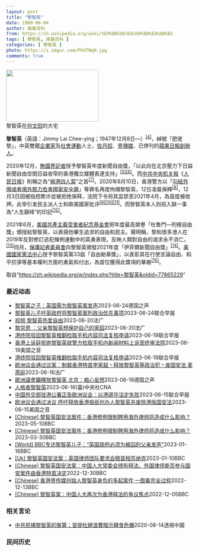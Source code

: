 ```yaml
---
layout: post
title: "黎智英"
date: 1989-06-04
author: 维基百科
from: https://zh.wikipedia.org/wiki/%E9%BB%8E%E6%99%BA%E8%8B%B1
tags: [ 黎智英, 维基百科 ]
categories: [ 黎智英 ]
photo: https://i.imgur.com/PhXTNqH.jpg
comments: true
---
```

<div class="mw-parser-output"><div id="noteTA-97071178" class="noteTA"><div class="noteTA-group"><div data-noteta-group-source="module" data-noteta-group="IT"></div></div><div class="noteTA-local"><div data-noteta-code="zh:巧克力; zh-tw:巧克力; zh-hk:朱古力; zh-cn:巧克力;"></div><div data-noteta-code="zh-tw:黑道; zh-hk:黑社會; zh-cn:黑社会;"></div><div data-noteta-code="zh-tw:飯店; zh-hk:酒店; zh-cn:饭店;"></div><div data-noteta-code="zh-tw:伍佛維茲; zh-hk:沃夫維茲 ;zh-cn:沃尔福威茨;"></div></div></div>

<div class="thumb tright"><div class="thumbinner" style="width:252px;"><a href="/wiki/File:Jimmy_Lai_Chee-ying_home_in_Ho_Man_Tin_20200418.png" class="image"><img src="//upload.wikimedia.org/wikipedia/commons/thumb/9/9f/Jimmy_Lai_Chee-ying_home_in_Ho_Man_Tin_20200418.png/250px-Jimmy_Lai_Chee-ying_home_in_Ho_Man_Tin_20200418.png" decoding="async" width="250" height="140" class="thumbimage" srcset="//upload.wikimedia.org/wikipedia/commons/thumb/9/9f/Jimmy_Lai_Chee-ying_home_in_Ho_Man_Tin_20200418.png/375px-Jimmy_Lai_Chee-ying_home_in_Ho_Man_Tin_20200418.png 1.5x, //upload.wikimedia.org/wikipedia/commons/thumb/9/9f/Jimmy_Lai_Chee-ying_home_in_Ho_Man_Tin_20200418.png/500px-Jimmy_Lai_Chee-ying_home_in_Ho_Man_Tin_20200418.png 2x" data-file-width="861" data-file-height="481"></a>  <div class="thumbcaption"><div class="magnify"><a href="/wiki/File:Jimmy_Lai_Chee-ying_home_in_Ho_Man_Tin_20200418.png" class="internal" title="放大"></a></div>黎智英在<a href="/wiki/%E4%BD%95%E6%96%87%E7%94%B0" title="何文田">何文田</a>的大宅</div></div></div>
<p><b>黎智英</b>（英語：<span lang="en">Jimmy Lai Chee-ying</span>；1947年12月8日<span class="useeditintro" title="Template:BLP editintro">—</span>）<sup id="cite_ref-7" class="reference"><a href="#cite_note-7">[4]</a></sup>，綽號「肥佬黎」，中英雙籍<a href="/wiki/%E4%BC%81%E4%B8%9A%E5%AE%B6" title="企业家">企業家</a>及<a href="/wiki/%E7%A4%BE%E6%9C%83%E9%81%8B%E5%8B%95" title="社會運動">社會運動</a>人士，<a href="/wiki/%E4%BD%90%E4%B8%B9%E5%A5%B4" title="佐丹奴">佐丹奴</a>、<a href="/wiki/%E5%A3%B9%E5%82%B3%E5%AA%92" title="壹傳媒">壹傳媒</a>、已停刊的<a href="/wiki/%E8%98%8B%E6%9E%9C%E6%97%A5%E5%A0%B1_(%E9%A6%99%E6%B8%AF)" title="蘋果日報 (香港)">蘋果日報</a><a href="/wiki/%E5%89%B5%E8%BE%A6%E4%BA%BA" class="mw-redirect" title="創辦人">創辦人</a>。
</p><p>2020年12月，<a href="/wiki/%E7%84%A1%E5%9C%8B%E7%95%8C%E8%A8%98%E8%80%85" class="mw-redirect" title="無國界記者">無國界記者</a>授予黎智英年度新聞自由獎，「以此向在北京壓力下日益新聞自由空間日益收窄的香港獨立媒體表達支持」<sup id="cite_ref-8" class="reference"><a href="#cite_note-8">[5]</a></sup><sup id="cite_ref-9" class="reference"><a href="#cite_note-9">[6]</a></sup>。而<a href="/wiki/%E4%B8%AD%E5%85%B1%E4%B8%AD%E5%A4%AE%E6%9C%BA%E5%85%B3%E6%8A%A5" title="中共中央机关报">中共中央机关报</a>《<a href="/wiki/%E4%BA%BA%E6%B0%91%E6%97%A5%E6%8A%A5" title="人民日报">人民日报</a>》則稱之為“<a href="/wiki/%E7%A5%B8%E6%B8%AF%E5%9B%9B%E4%BA%BA%E5%B8%AE" title="祸港四人帮">禍港四人幫</a>”之首<sup id="cite_ref-王平2019_10-0" class="reference"><a href="#cite_note-王平2019-10">[7]</a></sup>。2020年8月10日，香港警方以「<a href="/wiki/%E4%B8%AD%E8%8F%AF%E4%BA%BA%E6%B0%91%E5%85%B1%E5%92%8C%E5%9C%8B%E9%A6%99%E6%B8%AF%E7%89%B9%E5%88%A5%E8%A1%8C%E6%94%BF%E5%8D%80%E7%B6%AD%E8%AD%B7%E5%9C%8B%E5%AE%B6%E5%AE%89%E5%85%A8%E6%B3%95" title="中華人民共和國香港特別行政區維護國家安全法">勾結外國或者境外勢力危害國家安全罪</a>」等罪名再度拘捕黎智英，12日凌晨保釋<sup id="cite_ref-auto_11-0" class="reference"><a href="#cite_note-auto-11">[8]</a></sup>，12月3日因被指控欺诈並被拒绝保释，法院下令将其监禁至2021年4月，為首度被收押。此举引发民主派人士和歐美國家批评<sup id="cite_ref-12" class="reference"><a href="#cite_note-12">[9]</a></sup><sup id="cite_ref-13" class="reference"><a href="#cite_note-13">[10]</a></sup><sup id="cite_ref-over100_14-0" class="reference"><a href="#cite_note-over100-14">[11]</a></sup>。而黎智英本人则视入獄一事為“人生巔峰”的印記<sup id="cite_ref-15" class="reference"><a href="#cite_note-15">[12]</a></sup>。
</p><p>2021年6月，<a href="/wiki/%E5%85%B1%E7%94%A2%E4%B8%BB%E7%BE%A9%E5%8F%97%E9%9B%A3%E8%80%85%E7%B4%80%E5%BF%B5%E5%9F%BA%E9%87%91%E6%9C%83" title="共產主義受難者紀念基金會">美國共產主義受害者紀念基金會</a>把年度最高榮譽「杜魯門—列根自由獎」頒授給黎智英，以表揚他畢生追求的自由和民主。聲明稱，黎和很多港人在2019年反對修訂逃犯條例運動中的英勇表現，反映人類對自由的渴求永不消亡。<sup id="cite_ref-16" class="reference"><a href="#cite_note-16">[13]</a></sup>同月，<a href="/wiki/%E4%BF%9D%E8%AD%B7%E8%A8%98%E8%80%85%E5%A7%94%E5%93%A1%E6%9C%83" title="保護記者委員會">保護記者委員會</a>向黎智英頒發2021年度「伊菲爾新聞自由獎」<sup id="cite_ref-17" class="reference"><a href="#cite_note-17">[14]</a></sup>。<a href="/wiki/%E5%9C%8B%E5%AE%B6%E6%86%B2%E6%B3%95%E4%B8%AD%E5%BF%83" title="國家憲法中心">美國國家憲法中心</a>授予黎智英第33屆「自由勛章獎」，以表彰其在行使言論自由、和平抗爭等基本權利方面的勇氣和付出，為首位獲得此獎項的華裔<sup id="cite_ref-18" class="reference"><a href="#cite_note-18">[15]</a></sup>。
</p>
</div><!--esi <esi:include src="/esitest-fa8a495983347898/content" /> --><noscript><img src="//zh.wikipedia.org/wiki/Special:CentralAutoLogin/start?type=1x1" alt="" title="" width="1" height="1" style="border: none; position: absolute;"></noscript>
<div class="printfooter" data-nosnippet="">取自“<a dir="ltr" href="https://zh.wikipedia.org/w/index.php?title=黎智英&amp;oldid=77865229">https://zh.wikipedia.org/w/index.php?title=黎智英&amp;oldid=77865229</a>”</div><div id="recent-news"><h3>最近动态</h3><ul><li><a href="https://nodebe4.github.io/waimei/2023-06-24/%E9%BB%8E%E6%99%BA%E8%8B%B1%E4%B9%8B%E5%AD%90-%E8%8B%B1%E5%9B%BD%E9%9C%80%E4%B8%BA%E9%BB%8E%E6%99%BA%E8%8B%B1%E6%A1%88%E5%8F%91%E5%A3%B0" title="黎智英之子：英国需为黎智英案发声—— 2023-06-24T06:23:14.056Z 黎智英被控发行煽动刊物、勾结外国势力 （德国之声中文网）自2020年以来一直被关押在香港的《苹果日报》创办...">黎智英之子：英国需为黎智英案发声</a><time>2023-06-24</time><a class="tag">德国之声</a></li>
<li><a href="https://nodebe4.github.io/waimei/2023-06-24/%E9%BB%8E%E6%99%BA%E8%8B%B1%E5%84%BF%E5%AD%90%E5%90%81%E8%8B%B1%E6%94%BF%E5%BA%9C%E5%B0%86%E9%BB%8E%E6%99%BA%E8%8B%B1%E6%A1%88%E5%88%97%E6%94%BF%E6%B2%BB%E4%BC%98%E5%85%88%E4%BA%8B%E9%A1%B9" title="黎智英儿子吁英政府将黎智英案列政治优先事项—— 香港壹传媒创办人黎智英的儿子黎崇恩呼吁英国政府将黎智英案件列为政治优先事项。 法新社星期五（6月23日）刊出黎崇恩在法国巴黎接受专访的访谈内容。黎...">黎智英儿子吁英政府将黎智英案列政治优先事项</a><time>2023-06-24</time><a class="tag">联合早报</a></li>
<li><a href="https://nodebe4.github.io/waimei/2023-06-20/%E8%A7%86%E9%A2%91-%E9%BB%8E%E6%99%BA%E8%8B%B1%E7%83%AD%E7%88%B1%E8%87%AA%E7%94%B1" title="视频 黎智英热爱自由—— 20/06/2023 - 20:50 香港国安法实施将满3年，6月20日晚在巴黎的Bar 61 放映《香港人》一片，以黎智英为主线回顾香港的变化，讲述他热爱自由，想保护...">视频 黎智英热爱自由</a><time>2023-06-20</time><a class="tag">法广</a></li>
<li><a href="https://nodebe4.github.io/waimei/2023-06-20/%E9%BB%8E%E5%B4%87%E6%81%A9-%E7%88%B6%E4%BA%B2%E9%BB%8E%E6%99%BA%E8%8B%B1%E6%83%B3%E4%BF%9D%E6%8A%A4%E8%87%AA%E5%B7%B1%E7%9A%84%E5%AE%B6%E5%9B%AD" title="黎崇恩 ：父亲黎智英想保护自己的家园—— 20/06/2023 - 19:48 香港国安法实施将满3年，6月20日晚在巴黎的Bar 61 放映《香港人》一片，以黎智英为主线回顾香港的变化。 香港...">黎崇恩 ：父亲黎智英想保护自己的家园</a><time>2023-06-20</time><a class="tag">法广</a></li>
<li><a href="https://nodebe4.github.io/waimei/2023-06-19/%E6%B8%AF%E7%BB%88%E9%99%A2%E9%A9%B3%E5%9B%9E%E9%BB%8E%E6%99%BA%E8%8B%B1%E6%8E%A8%E7%BF%BB%E6%A3%80%E5%8F%96%E6%89%8B%E6%9C%BA%E5%86%85%E5%AE%B9%E5%8F%B8%E6%B3%95%E5%A4%8D%E6%A0%B8%E7%94%B3%E8%AF%B7" title="港终院驳回黎智英推翻检取手机内容司法复核申请—— 香港终审法院星期一（6月19日）驳回壹传媒创办人黎智英的司法复核上诉申请，请求推翻国安处获准检取手机内容的法官指令。 据香港星岛头条报道，《香港...">港终院驳回黎智英推翻检取手机内容司法复核申请</a><time>2023-06-19</time><a class="tag">联合早报</a></li>
<li><a href="https://nodebe4.github.io/waimei/2023-06-19/%E9%A6%99%E6%B8%AF%E4%B8%8A%E8%AF%89%E5%BA%AD%E6%8B%92%E7%BB%9D%E9%BB%8E%E6%99%BA%E8%8B%B1%E5%B0%B1%E8%AD%A6%E6%96%B9%E6%A3%80%E5%8F%96%E6%89%8B%E6%9C%BA%E5%86%85%E6%96%B0%E9%97%BB%E6%9D%90%E6%96%99%E4%B8%8A%E8%AF%89%E8%87%B3%E7%BB%88%E5%AE%A1%E6%B3%95%E9%99%A2" title="香港上诉庭拒绝黎智英就警方检取手机内新闻材料上诉至终审法院—— Mon, 19 Jun 2023 13:20:07 GMT 资料照 - 香港著名媒体人士、香港壹传媒创办人黎智英 香港高等法院上诉...">香港上诉庭拒绝黎智英就警方检取手机内新闻材料上诉至终审法院</a><time>2023-06-19</time><a class="tag">美国之音</a></li>
<li><a href="https://nodebe4.github.io/waimei/2023-06-19/%E6%B8%AF%E7%BB%88%E9%99%A2%E9%A9%B3%E5%9B%9E%E9%BB%8E%E6%99%BA%E8%8B%B1%E6%8E%A8%E7%BF%BB%E6%A3%80%E5%8F%96%E6%89%8B%E6%9C%BA%E5%86%85%E5%AE%B9%E5%8F%B8%E6%B3%95%E5%A4%8D%E6%A0%B8%E7%94%B3%E8%AF%B7" title="港终院驳回黎智英推翻检取手机内容司法复核申请—— 香港终审法院星期一（6月19日）驳回壹传媒创办人黎智英的司法复核上诉申请，请求推翻国安处获准检取手机内容的法官指令。 据香港星岛头条报道，《香港...">港终院驳回黎智英推翻检取手机内容司法复核申请</a><time>2023-06-19</time><a class="tag">联合早报</a></li>
<li><a href="https://nodebe4.github.io/waimei/2023-06-16/%E6%AC%A7%E6%B4%B2%E8%AE%AE%E4%BC%9A%E9%80%9A%E8%BF%87%E8%AE%AE%E6%A1%88-%E5%88%B6%E8%A3%81%E9%A6%99%E6%B8%AF%E7%89%B9%E9%A6%96%E6%9D%8E%E5%AE%B6%E8%B6%85%E4%B8%B6%E9%87%8A%E6%94%BE%E9%BB%8E%E6%99%BA%E8%8B%B1%E7%AD%89%E6%94%BF%E6%B2%BB%E7%8A%AF%E4%B8%B6%E5%BA%9F%E5%9B%BD%E5%AE%89%E6%B3%95-%E9%BA%A6%E7%87%95%E5%BA%AD" title="欧洲议会通过议案：制裁香港特首李家超丶释放黎智英等政治犯丶废国安法 麦燕庭—— 16/06/2023 - 09:44 欧洲议会周四（15日）以九成的压倒性票数通过一项支持香港的决议，促请港府立即...">欧洲议会通过议案：制裁香港特首李家超丶释放黎智英等政治犯丶废国安法 麦燕庭</a><time>2023-06-16</time><a class="tag">法广</a></li>
<li><a href="https://nodebe4.github.io/waimei/2023-06-16/%E6%AD%90%E6%B4%B2%E8%AD%B0%E6%9C%83%E7%B1%B2%E9%87%8B%E6%94%BE%E9%BB%8E%E6%99%BA%E8%8B%B1-%E5%8C%97%E4%BA%AC-%E7%97%B4%E5%BF%83%E5%A6%84%E6%83%B3" title="歐洲議會籲釋放黎智英 北京：痴心妄想—— 2023-06-16T07:03:50.465Z 黎智英2021年於香港終審法院出庭。 （德國之聲中文網）歐洲議會週四（6月15日）通過一項與香港有關的...">歐洲議會籲釋放黎智英 北京：痴心妄想</a><time>2023-06-16</time><a class="tag">德国之声</a></li>
<li><a href="https://nodebe4.github.io/waimei/2023-06-16/%E4%BA%BA%E6%A0%BC%E8%80%85%E9%BB%8E%E6%99%BA%E8%8B%B1" title="人格者黎智英—— 作為公開支持民主運動的媒體老闆，黎智英一直是極權打壓的目標。他已因遊行集會及蘋果日報大樓租契案合共被判監7年5個月，目前身陷囹圄還要面對最高刑罰為終身監禁的港區國安法控罪。黎的...">人格者黎智英</a><time>2023-06-16</time><a class="tag">(臺)中央社CNA</a></li>
<li><a href="https://nodebe4.github.io/waimei/2023-06-15/%E4%B8%AD%E5%9B%BD%E5%A4%96%E4%BA%A4%E9%83%A8%E9%A9%BB%E6%B8%AF%E5%85%AC%E7%BD%B2%E6%AD%A3%E5%91%8A%E6%AC%A7%E6%B4%B2%E8%AE%AE%E4%BC%9A-%E4%BB%A5%E6%B8%AF%E9%81%8F%E5%8D%8E%E6%B3%A8%E5%AE%9A%E5%A4%B1%E8%B4%A5" title="中国外交部驻港公署正告欧洲议会：以港遏华注定失败—— 针对欧洲议会通过一项呼吁立即释放《苹果日报》创始人黎智英、废除香港国家安全法决议，中国外交部驻港公署表示强烈抗议，称欧洲议会肆意践踏国际法原...">中国外交部驻港公署正告欧洲议会：以港遏华注定失败</a><time>2023-06-15</time><a class="tag">联合早报</a></li>
<li><a href="https://nodebe4.github.io/waimei/2023-06-15/%E6%AC%A7%E6%B4%B2%E8%AE%AE%E4%BC%9A%E9%80%9A%E8%BF%87%E5%86%B3%E8%AE%AE,%E5%91%BC%E5%90%81%E9%87%8A%E6%94%BE%E9%A6%99%E6%B8%AF%E6%8A%A5%E7%BA%B8%E5%88%9B%E5%8A%9E%E4%BA%BA%E9%BB%8E%E6%99%BA%E8%8B%B1%E5%B9%B6%E5%BA%9F%E9%99%A4%E6%B8%AF%E7%89%88%E5%9B%BD%E5%AE%89%E6%B3%95" title="欧洲议会通过决议,呼吁释放香港报纸创办人黎智英并废除港版国安法—— Fri, 16 Jun 2023 01:48:51 GMT 资料照片：香港媒体大亨黎智英在香港接受采访时，在一张2020年7月...">欧洲议会通过决议,呼吁释放香港报纸创办人黎智英并废除港版国安法</a><time>2023-06-15</time><a class="tag">美国之音</a></li>
<li><a href="https://nodebe4.github.io/waimei/2023-05-10/Chinese-%E9%BB%8E%E6%99%BA%E8%8B%B1%E5%9B%BD%E5%AE%89%E6%B3%95%E6%A1%88%E4%BB%B6-%E9%A6%99%E6%B8%AF%E4%BF%AE%E4%BE%8B%E9%99%90%E5%88%B6%E8%81%98%E7%94%A8%E6%B5%B7%E5%A4%96%E5%BE%8B%E5%B8%88%E5%B0%86%E9%80%A0%E6%88%90%E4%BB%80%E4%B9%88%E5%BD%B1%E5%93%8D" title="[Chinese] 黎智英国安法案件：香港修例限制聘用海外律师将造成什么影响？—— 黎智英国安法案件：香港修例限制聘用海外律师将造成什么影响？ 2023年3月31日 最近更新： 2023年5月1...">[Chinese] 黎智英国安法案件：香港修例限制聘用海外律师将造成什么影响？</a><time>2023-05-10</time><a class="tag">BBC</a></li>
<li><a href="https://nodebe4.github.io/waimei/2023-03-30/Chinese-%E9%BB%8E%E6%99%BA%E8%8B%B1%E5%9B%BD%E5%AE%89%E6%B3%95%E6%A1%88%E4%BB%B6-%E9%A6%99%E6%B8%AF%E4%BF%AE%E4%BE%8B%E9%99%90%E5%88%B6%E8%81%98%E7%94%A8%E6%B5%B7%E5%A4%96%E5%BE%8B%E5%B8%88%E5%B0%86%E9%80%A0%E6%88%90%E4%BB%80%E4%B9%88%E5%BD%B1%E5%93%8D" title="[Chinese] 黎智英国安法案件：香港修例限制聘用海外律师将造成什么影响？—— 黎智英国安法案件：香港修例限制聘用海外律师将造成什么影响？ 2023年3月31日 图像来源，Reuters 图...">[Chinese] 黎智英国安法案件：香港修例限制聘用海外律师将造成什么影响？</a><time>2023-03-30</time><a class="tag">BBC</a></li>
<li><a href="https://nodebe4.github.io/waimei/2023-01-16/World-BBC%E4%B8%93%E8%AE%BF%E9%BB%8E%E6%99%BA%E8%8B%B1%E5%84%BF%E5%AD%90-%E8%8B%B1%E5%9B%BD%E6%94%BF%E5%BA%9C%E5%BF%85%E9%A1%BB%E4%B8%BA%E8%A2%AB%E5%9B%9A%E7%9A%84%E7%88%B6%E4%BA%B2%E5%8F%91%E5%A3%B0" title="[World] BBC专访黎智英儿子：“英国政府必须为被囚的父亲发声”—— BBC专访黎智英儿子：“英国政府必须为被囚的父亲发声” 你的器材不支持播放多媒体材料 BBC专访黎智英儿子：“英国政府...">[World] BBC专访黎智英儿子：“英国政府必须为被囚的父亲发声”</a><time>2023-01-16</time><a class="tag">BBC</a></li>
<li><a href="https://nodebe4.github.io/waimei/2023-01-10/Uk-%E9%BB%8E%E6%99%BA%E8%8B%B1%E5%9B%BD%E5%AE%89%E6%B3%95%E6%A1%88-%E8%8B%B1%E5%9B%BD%E5%BE%8B%E5%B8%88%E5%9B%A2%E9%98%9F%E8%A6%81%E6%B1%82%E4%BC%9A%E6%99%A4%E9%A6%96%E7%9B%B8%E8%8B%8F%E7%BA%B3%E5%85%8B" title="[Uk] 黎智英国安法案：英国律师团队要求会晤首相苏纳克—— 黎智英国安法案：英国律师团队要求会晤首相苏纳克 丹尼（Danny Vincent） BBC记者　香港报道 2023年1月10日 图像...">[Uk] 黎智英国安法案：英国律师团队要求会晤首相苏纳克</a><time>2023-01-10</time><a class="tag">BBC</a></li>
<li><a href="https://nodebe4.github.io/waimei/2022-12-30/Chinese-%E9%BB%8E%E6%99%BA%E8%8B%B1%E5%9B%BD%E5%AE%89%E6%B3%95%E6%A1%88-%E4%B8%AD%E5%9B%BD%E4%BA%BA%E5%A4%A7%E5%B8%B8%E5%A7%94%E4%BC%9A%E9%A2%81%E5%B8%83%E9%87%8A%E6%B3%95-%E5%A4%96%E5%9B%BD%E5%BE%8B%E5%B8%88%E8%83%BD%E5%90%A6%E5%8F%82%E4%B8%8E%E5%9B%BD%E5%AE%89%E6%A1%88%E4%BB%B6%E7%94%B1%E9%A6%99%E6%B8%AF%E7%89%B9%E9%A6%96%E5%86%B3%E5%AE%9A" title="[Chinese] 黎智英国安法案：中国人大常委会颁布释法，外国律师能否参与国安案件由香港特首决定—— 黎智英国安法案：中国人大常委会颁布释法，外国律师能否参与国安案件由香港特首决定 2022年...">[Chinese] 黎智英国安法案：中国人大常委会颁布释法，外国律师能否参与国安案件由香港特首决定</a><time>2022-12-30</time><a class="tag">BBC</a></li>
<li><a href="https://nodebe4.github.io/waimei/2022-12-13/Chinese-%E9%A6%99%E6%B8%AF%E5%A3%B9%E4%BC%A0%E5%AA%92%E5%88%9B%E5%A7%8B%E4%BA%BA%E9%BB%8E%E6%99%BA%E8%8B%B1%E8%BA%AB%E8%B4%9F%E7%9A%84%E5%A4%9A%E8%B5%B7%E6%A1%88%E4%BB%B6-%E4%B8%80%E5%9B%BE%E7%9C%8B%E5%AE%8C%E5%85%A8%E8%BF%87%E7%A8%8B" title="[Chinese] 香港壹传媒创始人黎智英身负的多起案件 一图看完全过程—— 香港壹传媒创始人黎智英身负的多起案件 一图看完全过程 2022年12月10日 最近更新： 2022年12月13日 图...">[Chinese] 香港壹传媒创始人黎智英身负的多起案件 一图看完全过程</a><time>2022-12-13</time><a class="tag">BBC</a></li>
<li><a href="https://nodebe4.github.io/waimei/2022-12-05/Chinese-%E9%BB%8E%E6%99%BA%E8%8B%B1%E6%A1%88-%E4%B8%AD%E5%9B%BD%E4%BA%BA%E5%A4%A7%E5%86%8D%E6%AC%A1%E4%B8%BA%E9%A6%99%E6%B8%AF%E9%87%8A%E6%B3%95%E7%9A%84%E4%BA%89%E8%AE%AE%E7%84%A6%E7%82%B9" title="[Chinese] 黎智英案：中国人大再次为香港释法的争议焦点—— 黎智英案：中国人大再次为香港释法的争议焦点 2022年12月6日 图像来源，EPA 图像加注文字， 黎智英自2020年底起被收...">[Chinese] 黎智英案：中国人大再次为香港释法的争议焦点</a><time>2022-12-05</time><a class="tag">BBC</a></li>
</ul></div><div id="open-opinion"><h3>相关言论</h3><ul><li><a href="https://nodebe4.github.io/opinion/2020-08-14/%E4%B8%AD%E5%85%B1%E6%8A%93%E6%8D%95%E9%BB%8E%E6%99%BA%E8%8B%B1%E7%9A%84%E7%9B%A4%E7%AE%97-%E7%BF%92%E6%8F%90%E6%9D%9C%E7%B5%95%E6%B5%AA%E8%B2%BB%E6%9A%97%E7%A4%BA%E7%B3%A7%E9%A3%9F%E5%8D%B1%E6%A9%9F/" title="透視中國">中共抓捕黎智英的盤算；習提杜絕浪費暗示糧食危機</a><time>2020-08-14</time><a class="tag">透視中國</a></li>
</ul></div><div id="mjls-record"><h3>民间历史</h3><ul></ul></div>